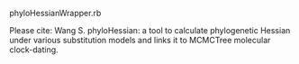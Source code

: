 phyloHessianWrapper.rb



Please cite:
Wang S. phyloHessian: a tool to calculate phylogenetic Hessian under various substitution models and links it to MCMCTree molecular clock-dating.

